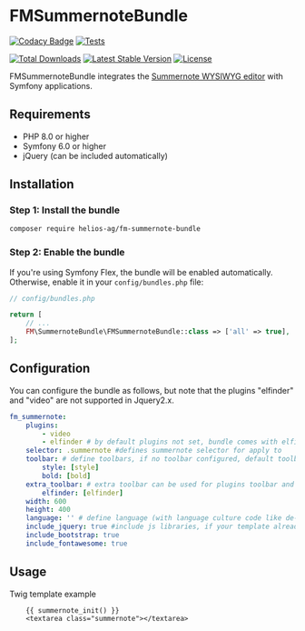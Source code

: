 # FMSummernoteBundle

[![Codacy Badge](https://api.codacy.com/project/badge/Grade/da066ca29890488589b830c948386ead)](https://app.codacy.com/gh/helios-ag/FMSummernoteBundle?utm_source=github.com&utm_medium=referral&utm_content=helios-ag/FMSummernoteBundle&utm_campaign=Badge_Grade)
[![Tests](https://github.com/helios-ag/FMSummernoteBundle/actions/workflows/test.yaml/badge.svg)](https://github.com/helios-ag/FMSummernoteBundle/actions/workflows/test.yaml)

[![Total Downloads](https://poser.pugx.org/helios-ag/fm-summernote-bundle/downloads)](https://packagist.org/packages/helios-ag/fm-summernote-bundle)
[![Latest Stable Version](https://poser.pugx.org/helios-ag/fm-summernote-bundle/v/stable)](https://packagist.org/packages/helios-ag/fm-summernote-bundle)
[![License](https://poser.pugx.org/helios-ag/fm-summernote-bundle/license)](https://packagist.org/packages/helios-ag/fm-summernote-bundle)

FMSummernoteBundle integrates the [Summernote WYSIWYG editor](https://summernote.org/) with Symfony applications.

## Requirements

- PHP 8.0 or higher
- Symfony 6.0 or higher
- jQuery (can be included automatically)

## Installation

### Step 1: Install the bundle

```bash
composer require helios-ag/fm-summernote-bundle
```

### Step 2: Enable the bundle

If you're using Symfony Flex, the bundle will be enabled automatically. Otherwise, enable it in your `config/bundles.php` file:

```php
// config/bundles.php

return [
    // ...
    FM\SummernoteBundle\FMSummernoteBundle::class => ['all' => true],
];
```

## Configuration

You can configure the bundle as follows, but note that the plugins "elfinder" and "video" are not supported in Jquery2.x.

```yaml
fm_summernote:
    plugins:
        - video
        - elfinder # by default plugins not set, bundle comes with elfinder plugin / provides integration with FMElfinderBundle
    selector: .summernote #defines summernote selector for apply to
    toolbar: # define toolbars, if no toolbar configured, default toolbars defined
        style: [style]
        bold: [bold]
    extra_toolbar: # extra toolbar can be used for plugins toolbar and as additional toolbar setings, when 'toolbar' option is omitted
        elfinder: [elfinder]
    width: 600
    height: 400
    language: '' # define language (with language culture code like de-DE, fr-FR, etc.) by default, it is in english
    include_jquery: true #include js libraries, if your template already have them, set to false
    include_bootstrap: true
    include_fontawesome: true
```

## Usage

Twig template example

```twig
    {{ summernote_init() }}
    <textarea class="summernote"></textarea>  
```
